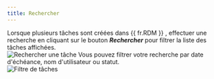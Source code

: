 ```yaml
---
title: Rechercher
---
```

Lorsque plusieurs tâches sont créées dans {{ fr.RDM }} , effectuer une recherche en cliquant sur le bouton ***Rechercher*** pour filtrer la liste des tâches affichées.  
![Rechercher une tâche](/img/fr/rdm/mac/clip4083.png) 
Vous pouvez filtrer votre recherche par date d'échéance, nom d'utilisateur ou statut.  
![Filtre de tâches](/img/fr/rdm/mac/clip0064.png) 
